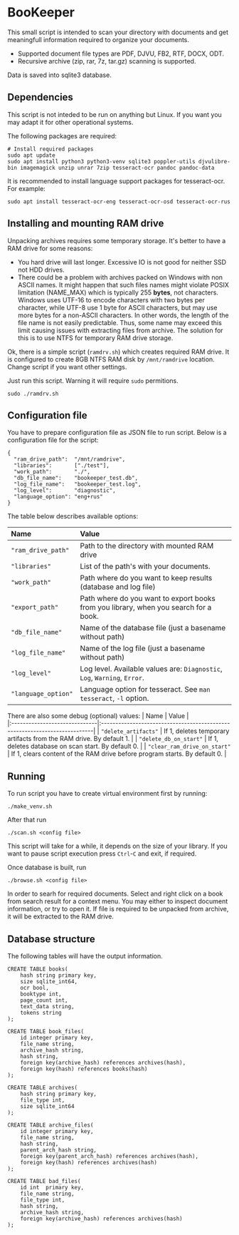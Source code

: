# BooKeeper

This small script is intended to scan your directory with documents and get meaningfull information required to organize your documents. 
* Supported document file types are PDF, DJVU, FB2, RTF, DOCX, ODT.
* Recursive archive (zip, rar, 7z, tar.gz) scanning is supported.

Data is saved into sqlite3 database.

## Dependencies
This script is not inteded to be run on anything but Linux. If you want you may adapt it for other operational systems.

The following packages are required:
```
# Install required packages
sudo apt update
sudo apt install python3 python3-venv sqlite3 poppler-utils djvulibre-bin imagemagick unzip unrar 7zip tesseract-ocr pandoc pandoc-data
```

It is recommended to install language support packages for tesseract-ocr. For example:
```
sudo apt install tesseract-ocr-eng tesseract-ocr-osd tesseract-ocr-rus
```

## Installing and mounting RAM drive
Unpacking archives requires some temporary storage. It's better to have a RAM drive for some reasons:
* You hard drive will last longer. Excessive IO is not good for neither SSD not HDD drives.
* There could be a problem with archives packed on Windows with non ASCII names. It might happen that such files names might violate POSIX limitation (NAME_MAX) which is typically 255 **bytes**, not characters. Windows uses UTF-16 to encode characters with two bytes per character, while UTF-8 use 1 byte for ASCII characters, but may use more bytes for a non-ASCII characters. In other words, the length of the file name is not easily predictable. Thus, some name may exceed this limit causing issues with extracting files from archive. The solution for this is to use NTFS for temporary RAM drive storage. 


Ok, there is a simple script (`ramdrv.sh`) which creates required RAM drive. It is configured to create 8GB NTFS RAM disk by `/mnt/ramdrive` location. Change script if you want other settings.

Just run this script. Warning it will require `sudo` permitions.
```
sudo ./ramdrv.sh
```

## Configuration file
You have to prepare configuration file as JSON file to run script. Below is a configuration file for the script:

```
{
  "ram_drive_path":  "/mnt/ramdrive",
  "libraries":       ["./test"],
  "work_path":       "./",
  "db_file_name":    "bookeeper_test.db",
  "log_file_name":   "bookeeper_test.log",
  "log_level":       "diagnostic",
  "language_option": "eng+rus"
}
```

The table below describes available options:

| Name                  | Value                                                                                |
|:----------------------|:-------------------------------------------------------------------------------------|
| `"ram_drive_path"`    | Path to the directory with mounted RAM drive                                         |
| `"libraries"`         | List of the path's with your documents.                                              |
| `"work_path"`         | Path where do you want to keep results (database and log file)                       |
| `"export_path"`       | Path where do you want to export books from you library, when you search for a book. |
| `"db_file_name"`      | Name of the database file (just a basename without path)                             |
| `"log_file_name"`     | Name of the log file (just a basename without path)                                  |
| `"log_level"`         | Log level. Available values are: `Diagnostic`, `Log`, `Warning`, `Error`.            |
| `"language_option"`   | Language option for tesseract. See `man tesseract`, `-l` option.                     |



There are also some debug (optional) values:
| Name                          | Value                                                                      |  
|:------------------------------|:---------------------------------------------------------------------------|
| `"delete_artifacts"`          | If 1, deletes temporary artifacts from the RAM drive. By default 1.        |
| `"delete_db_on_start"`        | If 1, deletes database on scan start. By default 0.                        |
| `"clear_ram_drive_on_start"`  | If 1, clears content of the RAM drive before program starts. By default 0. |

## Running
To run script you have to create virtual environment first by running:
```
./make_venv.sh
```

After that run 
```
./scan.sh <config file>
```
This script will take for a while, it depends on the size of your library. If you want to pause script execution press `Ctrl`-`C` and exit, if required.

Once database is built, run
```
./browse.sh <config file>
```

In order to searh for required documents. Select and right click on a book from search result for a context menu. You may either to inspect document information, or try to open it. If file is required to be unpacked from archive, it will be extracted to the RAM drive.

## Database structure

The following tables will have the output information.

```
CREATE TABLE books( 
    hash string primary key,
    size sqlite_int64,
    ocr bool,
    booktype int,
    page_count int,
    text_data string,
    tokens string
);

CREATE TABLE book_files( 
    id integer primary key,
    file_name string,
    archive_hash string,
    hash string,
    foreign key(archive_hash) references archives(hash),
    foreign key(hash) references books(hash)
);

CREATE TABLE archives( 
    hash string primary key,
    file_type int,
    size sqlite_int64
);

CREATE TABLE archive_files( 
    id integer primary key,
    file_name string,
    hash string,
    parent_arch_hash string,
    foreign key(parent_arch_hash) references archives(hash),
    foreign key(hash) references archives(hash)
);

CREATE TABLE bad_files( 
    id int  primary key,
    file_name string,
    file_type int,
    hash string,
    archive_hash string,
    foreign key(archive_hash) references archives(hash)
);
```